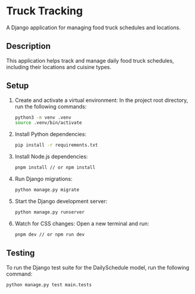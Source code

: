 
# Truck Tracking

A Django application for managing food truck schedules and locations.

## Description

This application helps track and manage daily food truck schedules, including their locations and cuisine types.

## Setup

1. Create and activate a virtual environment:
    In the project root directory, run the following commands:
    ```bash
    python3 -m venv .venv
    source .venv/bin/activate
    ```
2. Install Python dependencies:
    
    ```bash
    pip install -r requirements.txt
    ```
3. Install Node.js dependencies:
    
    ```bash
    pnpm install // or npm install
    ```
4. Run Django migrations:
    
    ```bash
    python manage.py migrate
    ```
5. Start the Django development server:
    
    ```bash
    python manage.py runserver
    ```
6. Watch for CSS changes:
    Open a new terminal and run:
    ```bash
    pnpm dev // or npm run dev
    ```

## Testing

To run the Django test suite for the DailySchedule model, run the following command:
```bash
python manage.py test main.tests
```
